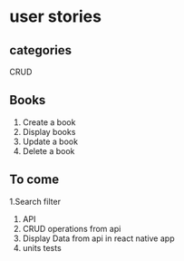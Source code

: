 # user stories

## categories
CRUD

## Books
1. Create a book
1. Display books
1. Update a book
1. Delete a book



## To come
1.Search filter
1. API
1. CRUD operations from api
1. Display Data from api in react native app
1. units tests